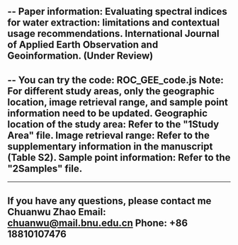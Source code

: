 --
Paper information:
Evaluating spectral indices for water extraction: limitations and contextual usage recommendations. International Journal of Applied Earth Observation and Geoinformation. (Under Review)
--

--
You can try the code: ROC_GEE_code.js
Note: For different study areas, only the geographic location, image retrieval range, and sample point information need to be updated.
Geographic location of the study area: Refer to the "1Study Area" file.
Image retrieval range: Refer to the supplementary information in the manuscript (Table S2).
Sample point information: Refer to the "2Samples" file.
--

-------------------------
If you have any questions, please contact me
Chuanwu Zhao 
Email: chuanwu@mail.bnu.edu.cn
Phone: +86 18810107476
--
